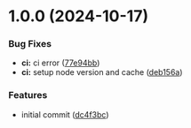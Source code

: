 # 1.0.0 (2024-10-17)


### Bug Fixes

* **ci:** ci error ([77e94bb](https://github.com/hoisel/semantic-release-lab/commit/77e94bb3973752b4fdebc4367b752fdd260afefd))
* **ci:** setup node version and cache ([deb156a](https://github.com/hoisel/semantic-release-lab/commit/deb156a47d274f602da1804adfeea2a779476ce7))


### Features

* initial commit ([dc4f3bc](https://github.com/hoisel/semantic-release-lab/commit/dc4f3bcfc8f14554753d7741d7e44abdb6a30169))
